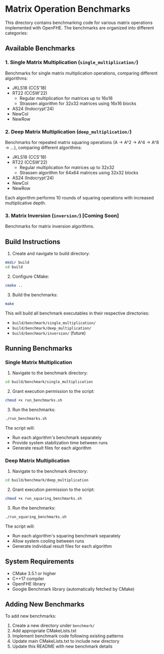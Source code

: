 # Matrix Operation Benchmarks

This directory contains benchmarking code for various matrix operations implemented with OpenFHE. The benchmarks are organized into different categories:

## Available Benchmarks

### 1. Single Matrix Multiplication (`single_multiplication/`)
Benchmarks for single matrix multiplication operations, comparing different algorithms:
- JKLS18 (CCS'18)
- RT22 (CCSW'22)
  - Regular multiplication for matrices up to 16x16
  - Strassen algorithm for 32x32 matrices using 16x16 blocks
- AS24 (Indocrypt'24)
- NewCol
- NewRow

### 2. Deep Matrix Multiplication (`deep_multiplication/`)
Benchmarks for repeated matrix squaring operations (A -> A^2 -> A^4 -> A^8 -> ...), comparing different algorithms:
- JKLS18 (CCS'18)
- RT22 (CCSW'22)
  - Regular multiplication for matrices up to 32x32
  - Strassen algorithm for 64x64 matrices using 32x32 blocks
- AS24 (Indocrypt'24)
- NewCol
- NewRow

Each algorithm performs 10 rounds of squaring operations with increased multiplicative depth.

### 3. Matrix Inversion (`inversion/`) [Coming Soon]
Benchmarks for matrix inversion algorithms.

## Build Instructions

1. Create and navigate to build directory:
```bash
mkdir build
cd build
```

2. Configure CMake:
```bash
cmake ..
```

3. Build the benchmarks:
```bash
make
```

This will build all benchmark executables in their respective directories:
- `build/benchmark/single_multiplication/`
- `build/benchmark/deep_multiplication/`
- `build/benchmark/inversion/` (future)

## Running Benchmarks

### Single Matrix Multiplication

1. Navigate to the benchmark directory:
```bash
cd build/benchmark/single_multiplication
```

2. Grant execution permission to the script:
```bash
chmod +x run_benchmarks.sh
```

3. Run the benchmarks:
```bash
./run_benchmarks.sh
```

The script will:
- Run each algorithm's benchmark separately
- Provide system stabilization time between runs
- Generate result files for each algorithm

### Deep Matrix Multiplication

1. Navigate to the benchmark directory:
```bash
cd build/benchmark/deep_multiplication
```

2. Grant execution permission to the script:
```bash
chmod +x run_squaring_benchmarks.sh
```

3. Run the benchmarks:
```bash
./run_squaring_benchmarks.sh
```

The script will:
- Run each algorithm's squaring benchmark separately
- Allow system cooling between runs
- Generate individual result files for each algorithm

## System Requirements

- CMake 3.5.1 or higher
- C++17 compiler
- OpenFHE library
- Google Benchmark library (automatically fetched by CMake)

## Adding New Benchmarks

To add new benchmarks:
1. Create a new directory under `benchmark/`
2. Add appropriate CMakeLists.txt
3. Implement benchmark code following existing patterns
4. Update main CMakeLists.txt to include new directory
5. Update this README with new benchmark details